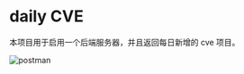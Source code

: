 # daily CVE

本项目用于启用一个后端服务器，并且返回每日新增的 cve 项目。

![postman](https://cdn.bingbingzi.cn/blog/20220104145933.png)